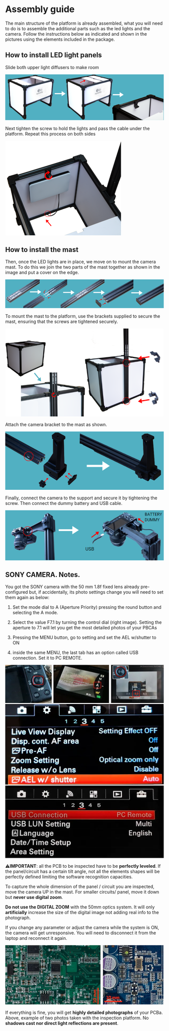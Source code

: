 
# Assembly guide

The main structure of the platform is already assembled, what you will need to do is to assemble the additional parts such as the led lights and the camera. Follow the instructions below as indicated and shown in the pictures using the elements included in the package.

## How to install LED light panels

Slide both upper light diffusers to make room
  
![alt text](assets/assembly-1.PNG)

Next tighten the screw to hold the lights and pass the cable under the platform. Repeat this process on both sides

![alt text](assets/assemble2.PNG)

## How to install the mast

Then, once the LED lights are in place, we move on to mount the camera mast. To do this we join the two parts of the mast together as shown in the image and put a cover on the edge.
  
![alt text](assets/assembly-3.PNG)

  To mount the mast to the platform, use the brackets supplied to secure the mast, ensuring that the screws are tightened securely.

 ![alt text](assets/assemble4.PNG)

  Attach the camera bracket to the mast as shown.

![alt text](assets/assemble5.PNG)

  Finally, connect the camera to the support and secure it by tightening the screw. Then connect the dummy battery and USB cable.

![alt text](assets/assembly-6.PNG)

## SONY CAMERA. Notes.

You got the SONY camera with the 50 mm 1.8f fixed lens already pre-configured but, if accidentally, its photo settings change you will need to set them again as below:

1. Set the mode dial to A (Aperture Priority) pressing the round button and selecting the A mode.

2) Select the value F7.1 by turning the control dial (right image). Setting the aperture to 7.1 will let you get the most detailed photos of your PBCAs

3) Pressing the MENU button, go to setting and set the AEL w/shutter to ON

4) inside the same MENU, the last tab has an option called USB connection. Set it to PC REMOTE.

![alt text](assets/SONY-1.PNG)
![alt text](assets/SONY-2.PNG)
![alt text](assets/SONY-3.PNG)

⚠️**IMPORTANT**: all the PCB to be inspected have to be **perfectly leveled**. If the panel/circuit has a certain tilt angle, not all the elements shapes will be perfectly defined limiting the software recognition capacities.


To capture the whole dimension of the panel / circuit you are inspected, move the camera UP in the mast. For smaller circuits/ panel, move it down but **never use digital zoom**.


**Do not use the DIGITAL ZOOM** with the 50mm optics system. It will only **artificially** increase the size of the digital image not adding real info to the photograph. 

If you change any parameter or adjust the camera while the system is ON, the camera will get unresponsive. You will need to disconnect it from the laptop and reconnect it again.

![alt text](assets/DIGITAL_ZOOM.PNG)

If everything is fine, you will get **highly detailed photographs** of your PCBa. Above, example of two photos taken with the inspection platform. No **shadows cast nor direct light reflections are present**.

